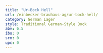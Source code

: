 ```yaml
---
title: "Ur-Bock Hell"
url: /einbecker-brauhaus-ag/ur-bock-hell/
category: German Lager
style: Traditional German-Style Bock
abv: 6.5
ibu: 0
srm: 0
upc: 0
---
```


